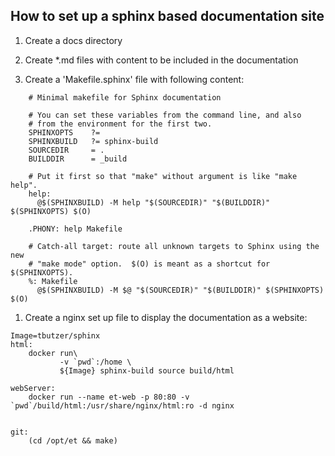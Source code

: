 ## How to set up a sphinx based documentation site

1. Create a docs directory

1. Create *.md files with content to be included in the documentation

1. Create a 'Makefile.sphinx' file with following content:
```    
    # Minimal makefile for Sphinx documentation

    # You can set these variables from the command line, and also
    # from the environment for the first two.
    SPHINXOPTS    ?=
    SPHINXBUILD   ?= sphinx-build
    SOURCEDIR     = .
    BUILDDIR      = _build

    # Put it first so that "make" without argument is like "make help".
    help:
      @$(SPHINXBUILD) -M help "$(SOURCEDIR)" "$(BUILDDIR)" $(SPHINXOPTS) $(O)

    .PHONY: help Makefile

    # Catch-all target: route all unknown targets to Sphinx using the new
    # "make mode" option.  $(O) is meant as a shortcut for $(SPHINXOPTS).
    %: Makefile
      @$(SPHINXBUILD) -M $@ "$(SOURCEDIR)" "$(BUILDDIR)" $(SPHINXOPTS) $(O)
```    

1. Create a nginx set up file to display the documentation as a website:
```
Image=tbutzer/sphinx
html:
	docker run\
           -v `pwd`:/home \
           ${Image} sphinx-build source build/html

webServer:
	docker run --name et-web -p 80:80 -v `pwd`/build/html:/usr/share/nginx/html:ro -d nginx


git:
	(cd /opt/et && make)

```
